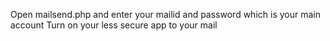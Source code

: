 Open mailsend.php and enter your mailid and password which is your main account
Turn on your less secure app to your mail
